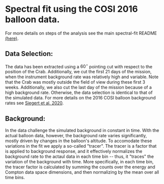 # Spectral fit using the COSI 2016 balloon data. 

For more details on steps of the analysis see the main spectral-fit README [(here)](../../spectral-fit/README.md).

## Data Selection:
The data has been extracted using a $60^\circ$ pointing cut with respect to the position of the Crab. Additionally, we cut the first 21 days of the mission, when the instrument background rate was relatively high and variable. Note that the Crab was mostly outside the field of view during these first 3 weeks. Additionally, we also cut the last day of the mission because of a high background rate. Otherwise, the data selection is identical to that of the simulated data. For more details on the 2016 COSI balloon background rates see [Siegert et al. 2020](https://iopscience.iop.org/article/10.3847/1538-4357/ab9607).

## Background:
In the data challenge the simulated background in constant in time. With the actual balloon data, however, the background rate varies significantly, mostly driven by changes in the balloon's altitude. To accomodate these variations in the fit we apply a so-called "tracer". The tracer is a factor that is applied to background response, and it effectively normalizes the background rate to the actaul data in each time bin -- thus, it "traces" the variation of the background with time. More specifically, in each time bin, the tracer factor is calculated by summing the counts over the energy and Compton data space dimensions, and then normalizing by the mean over all time bins. 
